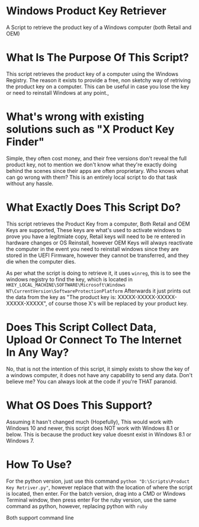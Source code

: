 # Windows Product Key Retriever
A Script to retrieve the product key of a Windows computer (both Retail and OEM)

# What Is The Purpose Of This Script?
This script retrieves the product key of a computer using the Windows Registry. The reason it exists to provide a free, non sketchy way of retriving the product key on a computer. This can be useful in case you lose the key or need to reinstall Windows at any point.,

# What's wrong with existing solutions such as "X Product Key Finder"
Simple, they often cost money, and their free versions don't reveal the full product key, not to mention we don't know what they're exactly doing behind the scenes since their apps are often proprietary. Who knows what can go wrong with them? This is an entirely local script to do that task without any hassle.

# What Exactly Does This Script Do?
This script retrieves the Product Key from a computer, Both Retail and OEM Keys are supported, These keys are what's used to activate windows to prove you have a legitmiate copy, Retail keys will need to be re entered in hardware changes or OS Reinstall, however OEM Keys will always reactivate the computer in the event you need to reinstall windows since they are stored in the UEFI Firmware, however they cannot be transferred, and they die when the computer dies.

As per what the script is doing to retrieve it, it uses `winreg`, this is to see the windows registry to find the key, which is located in `HKEY_LOCAL_MACHINE\SOFTWARE\Microsoft\Windows NT\CurrentVersion\SoftwareProtectionPlatform`
Afterwards it just prints out the data from the key as "The product key is: XXXXX-XXXXX-XXXXX-XXXXX-XXXXX", of course those X's will be replaced by your product key.

# Does This Script Collect Data, Upload Or Connect To The Internet In Any Way?
No, that is not the intention of this script, it simply exists to show the key of a windows computer, it does not have any capability to send any data. Don't believe me? You can always look at the code if you're THAT paranoid.

# What OS Does This Support?

Assuming it hasn't changed much (Hopefully), This would work with Windows 10 and newer, this script does NOT work with Windows 8.1 or below. This is because the product key value doesnt exist in Windows 8.1 or Windows 7.

# How To Use?

For the python version, just use this command `python "D:\Scripts\Product Key Retriver.py"`, however replace that with the location of where the script is located, then enter.
For the batch version, drag into a CMD or Windows Terminal window, then press enter
For the ruby version, use the same command as python, however, replacing python with `ruby`

Both support command line
